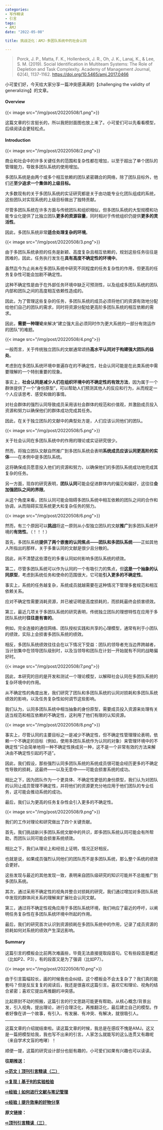 ```yaml
---
categories:
- 写作精读
- 引言
tags:
- AMJ
date: "2022-05-08"

title: 挑战泛化：AMJ-多团队系统中的社会认同

---
```

> Porck, J. P., Matta, F. K., Hollenbeck, J. R., Oh, J. K., Lanaj, K., & Lee, S. M. (2019). Social Identification in Multiteam Systems: The Role of Depletion and Task Complexity. Academy of Management Journal, 62(4), 1137-1162. https://doi.org/10.5465/amj.2017.0466 

<!--more-->
小可爱们好，今天给大家分享一篇冲突感满满的【challenging the validity of generalizing】的文章。



#### Overview

{{< image src="/img/post/20220508/1.png">}}

这篇文章的引言挺长的，所以我把封面图也放上来了。小可爱们可以先看看模型，后续阅读会更轻松点。

#### Introduction

{{< image src="/img/post/20220508/2.png">}}


商业和社会中的许多关键任务的范围和复杂性都在增加，以至于超出了单个团队的管理能力，导致多团队系统的使用增加。

多团队系统是由两个或多个相互依赖的团队紧密耦合的网络，除了团队目标外，他们还**至少追求一个集体的上级目标。**

大多数现有的关于多团队系统的实证研究都是关于由功能专业化团队组成的系统，这些团队对实现系统的上级目标做出了独特贡献。

尽管多团队系统在许多方面与传统团队和组织相似，但多团队系统的大型规模和功能专业化提供了比独立团队**更多的资源容量**，同时相对于传统组织仍提供**更多的灵活性**。

因此，多团队系统非常**适合处理复杂的环境**。


{{< image src="/img/post/20220508/3.png">}}

由于多团队系统承担的任务是新颖、高度复杂且相互依赖的，规划这些任务往往是困难的，因此，任务执行发生在**具有高度不确定性的环境中**。

虽然迄今为止尚未在多团队系统中研究不同程度的任务复杂性的作用，但更高的任务复杂性可能会加剧不确定性。

这种不确定性是由于在外部任务环境中缺乏可预测性，以及组成多团队系统的团队内部和团队之间的高度相互依赖性造成的。

因此，为了管理这些复杂的任务，多团队系统的成员必须将他们的资源有效地分配给他们自己的团队的需求，同时将资源分配给更高阶多团队系统的相互依赖的需求。

因此，**需要一种理论**来解决“建立强大且必须同时作为更大系统的一部分有效运作的团队”的难题。

{{< image src="/img/post/20220508/4.png">}}


一般而言，关于传统独立团队的文献通常颂扬**高水平认同对于构建强大团队的益处**。

考虑到在多团队系统环境中普遍存在的不确定性，社会认同可能是在此类系统中需要理解的一个特别重要的现象。

事实上，**社会认同是减少人们在组织环境中的不确定性的有效方法**，因为属于一个群体提供了一个“身份原型”，可以帮助人们预测其他人的反应和行为，从而规定一个人应该思考、感受和做的事情。

对社会群体的强烈认同导致成员采用该社会群体的规范和价值观，并激励成员投入资源和努力以确保他们的群体成功完成其任务。

因此，在关于独立团队的文献中的典型处方是，人们应该认同他们的团队。

{{< image src="/img/post/20220508/5.png">}}

关于社会认同在多团队系统中的作用的理论或实证研究很少。

然而，将独立团队文献自然推广到多团队系统会表明**系统成员应该认同更高阶的实体**——在本例中是多团队系统。

这将确保成员愿意投入他们的资源和努力，以确保他们的多团队系统成功地完成其复杂的任务。

另一方面，现存的研究表明，**团队认同**可能会促进群体内的偏见和偏好，这往往**会加强团队之间的界限**。

从这个角度来看，团队认同可能会阻碍多团队系统中相互依赖的团队之间的合作和协调，从而阻碍实现系统更大和复杂任务的努力。

{{< image src="/img/post/20220508/6.png">}}

然而，有三个原因可以**挑战**将这一原则从小型独立团队的文献**推广**到多团队系统环境的**有效性**。（！！！）

首先，多团队系统**提供了两个嵌套的认同焦点——团队和多团队系统**——正如其他人所指出的那样，关于多重认同的文献是很少且分散的。

因此，尚不清楚这些潜在的多重认同如何影响多团队系统的绩效。

第二，尽管多团队系统可以作为认同的一个有吸引力的焦点，但**这是一个抽象的认同原型**，考虑到系统任务和使命的范围很大，它可能**引入更多的不确定性**。

事实上，系统的任务越复杂，系统成员就越需要在这种情况下管理多套规范和相互依赖关系。

应对不确定性需要消耗资源，并已被证明是高度损耗的，而损耗最终会损害绩效。

第三，最近几项关于多团队系统的研究表明，传统独立团队的理想特性在应用于多团队系统时**往往是有害的**。

例如，完全连接的通信网络、团队授权实践和共享的心理模型，通常有利于小团队的绩效，实际上会损害多团队系统的绩效。

相反，多团队系统绩效往往会在以下情况下受益：团队的领导者充当边界跨越者，当计划集中在领导团队级别时，以及当领导和团队在计划一开始就有不同的战略偏好时。

{{< image src="/img/post/20220508/7.png">}}

因此，本研究的目的是开发和测试一个理论模型，以解释社会认同在多团队系统的复杂环境中的作用。

从不确定性的角度出发，我们研究了团队和多团队系统的认同对损耗和多团队系统绩效的影响，以及任务复杂性如何调节这些影响。

我们认为，认同多团队系统中相当抽象的身份原型，需要成员投入资源来处理有关适当规范和相互依赖的不确定性，这利用了他们有限的认知资源。

{{< image src="/img/post/20220508/8.png">}}

事实上，尽管认同的主要目标之一是减少不确定性，但不确定性管理理论表明，依赖一个不确定的目标（例如，使用多团队系统作为认同的对象）来管理环境中的不确定性“只会简单地将一种不确定性换成另一种，这不是一个非常有效的方法来解决由不确定性引起的不适”。

因此，我们假设，那些强烈认同多团队系统的系统成员很可能会经历更多的不确定性导致的损耗，这最终——以及无意中——可能会损害系统的成功。

相比之下，因为团队作为一个更具体、不确定性更低的身份原型，我们认为对团队的认同让成员管理不确定性，并将他们的资源更充分地应用于他们团队的专业任务，这可能会推动系统的成功。

最后，我们认为更高的任务复杂性会引入更多的不确定性。

{{< image src="/img/post/20220508/9.png">}}

我们的工作对理论和研究做出了四个关键贡献。

首先，我们挑战新兴多团队系统文献中的共识，即多团队系统认同可能会有所帮助，而团队认同可能会损害系统绩效。

相比之下，我们从理论上和经验上证明，情况正好相反。

也就是说，如果成员强烈认同他们的团队而不是多团队系统，那么整个系统的绩效会更好。

这些发现与最近的其他发现一致，表明来自团队级研究的知识可能并不总能推广到多团队系统。

其次，通过采用不确定性的视角并整合对损耗的研究，我们通过增加对多团队系统中发现的群体间关系的理解来扩展社会认同文献。

第三，通过将不确定性视角应用于多团队系统环境，我们响应了最近的呼吁，以阐明任务复杂性在多团队系统环境中所起的作用。

最后，我们的研究首次认识到资源损耗在多团队系统中的作用，记录了成员资源的损耗如何对系统的绩效产生深远影响。

#### Summary

这篇引言的模板会比前两次难画些，毕竟无法直接提取段首句。它有些段首是概述（比如P2、P3），有的段首又是为了强调（比如P7）。

{{< image src="/img/post/20220508/10.png">}}

由于引言篇幅较长，画的时候我也会纠结，这个模板会不会太复杂了？我们真的能套吗？但是反反复复的阅读后，我还是很喜欢这篇引言。喜欢它和理论、视角的结合紧密；喜欢它提出再推翻的冲突感。

比起原封不动的照搬，这篇引言的行文思路可能更有帮助。从核心概念/背景出发，引入视角，提出理论，进行合理泛化，再推翻泛化，最后建立自己的模型。作者好像在讲一个故事，有引入、有发展、有冲突、有解决，就很吸引人。

---

这篇文章的介绍就结束啦。读这篇文章的时候，我总是在感叹不愧是AMJ。这又是一篇把模型给我，我也写不出来的引言。人家怎么就能写的这么连贯又有趣呢（来自学术文盲的咆哮）！

顺便一提，这篇的研究设计部分也挺有趣的，小可爱们如果有兴趣也可以读读。

**往期推送：**

[**➪范文丨顶刊引言精读（二）**](https://mp.weixin.qq.com/s?__biz=MzIwMDk1OTM2OQ==&mid=2247486397&idx=1&sn=3b8acec592b8fd584822f202c1833e34&chksm=96f47f5ba183f64d2f19ad809c2129b9c44d964c355c5e495d9cd79cdd8253ef3516fef0bc40&token=1178599050&lang=zh_CN#rd)

[**➪复现丨基于R的实验检验**](https://mp.weixin.qq.com/s?__biz=MzIwMDk1OTM2OQ==&mid=2247486620&idx=1&sn=cd74ffc016d143f134d8add8eac419cf&chksm=96f4787aa183f16c03596223e0ff7c271ff7708eacc209d59953408b470955ad69372254590a#rd)

[**➪经验丨如何进行文献与笔记管理**](https://mp.weixin.qq.com/s?__biz=MzIwMDk1OTM2OQ==&mid=2247486367&idx=1&sn=f4679c93f140ec6effd834a02543ec6d&chksm=96f47f79a183f66f6a1f418f7584a859c86cc975d1b2e2777b7acb2440a0230e7910dc1761fe#rd)

[**➪经验丨提升效率的好物分享**](https://mp.weixin.qq.com/s?__biz=MzIwMDk1OTM2OQ==&mid=2247485982&idx=1&sn=1dc868f31bb3ae924e10dae577cecc67&chksm=96f47ef8a183f7eedd7d34473a8d5c950f6b49451754a6db7a22d155abd4ed2209ab112ef6b4&scene=21#wechat_redirect)

**原文链接：**

[**➪顶刊引言精读（三）**](https://mp.weixin.qq.com/s?__biz=MzIwMDk1OTM2OQ==&mid=2247486670&idx=1&sn=4744759f015fee906bbdea9e7685efde&chksm=96f47828a183f13e827951862b0f0b36a7e10ff6236bfe211ab259525e06cc6cc2fc02e4363f&scene=21#wechat_redirect)

